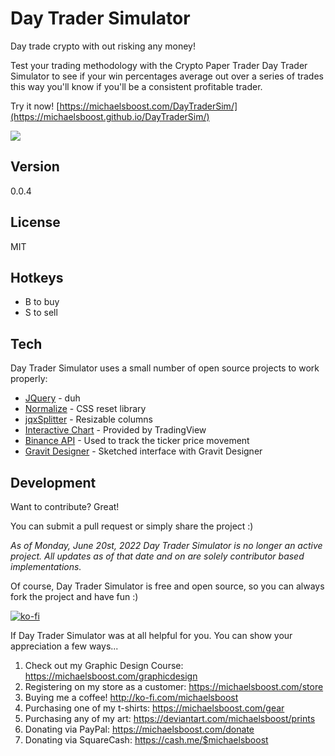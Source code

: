 Day Trader Simulator
===================

Day trade crypto with out risking any money! 

Test your trading methodology with the Crypto Paper Trader Day Trader Simulator to see if your win percentages average out over a series of trades this way you'll know if you'll be a consistent profitable trader.

Try it now! [https://michaelsboost.com/DayTraderSim/](https://michaelsboost.github.io/DayTraderSim/)

![](https://raw.githubusercontent.com/michaelsboost/DayTraderSim/gh-pages/screenshot.png)

Version
-------------

0.0.4

License
-------------

MIT 

Hotkeys
-------------

* B to buy
* S to sell

Tech
-------------

Day Trader Simulator uses a small number of open source projects to work properly:

* [JQuery](https://jquery.com/) - duh
* [Normalize](https://github.com/necolas/normalize.css) - CSS reset library
* [jqxSplitter](https://www.jqwidgets.com/jquery-widgets-demo/demos/jqxsplitter/index.htm#demos/jqxsplitter/defaultfunctionality.htm) - Resizable columns
* [Interactive Chart](https://www.tradingview.com/symbols/LTCUSDT/?utm_source=crypto-paper-trader.michaelsboost.repl.co&utm_medium=widget&utm_campaign=chart&utm_term=BINANCE%3ALTCUSDT) - Provided by TradingView
* [Binance API](https://github.com/binance/binance-spot-api-docs/blob/master/rest-api.md) - Used to track the ticker price movement
* [Gravit Designer](https://designer.gravit.io/) - Sketched interface with Gravit Designer

Development
-------------

Want to contribute? Great!  

You can submit a pull request or simply share the project :)

*As of Monday, June 20st, 2022 Day Trader Simulator is no longer an active project.
All updates as of that date and on are solely contributor based implementations.*

Of course, Day Trader Simulator is free and open source, so you can always fork the project and have fun :)

[![ko-fi](https://az743702.vo.msecnd.net/cdn/kofi2.png?v=0)](https://ko-fi.com/michaelsboost)

If Day Trader Simulator was at all helpful for you. You can show your appreciation a few ways...

1) Check out my Graphic Design Course: https://michaelsboost.com/graphicdesign  
2) Registering on my store as a customer: https://michaelsboost.com/store  
3) Buying me a coffee! http://ko-fi.com/michaelsboost  
4) Purchasing one of my t-shirts: https://michaelsboost.com/gear  
5) Purchasing any of my art: https://deviantart.com/michaelsboost/prints  
6) Donating via PayPal: https://michaelsboost.com/donate  
7) Donating via SquareCash: https://cash.me/$michaelsboost  